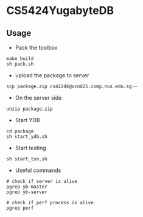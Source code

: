 # CS5424YugabyteDB

## Usage

* Pack the toolbox
```
make build
sh pack.sh
```

* upload the package to server
```
scp package.zip cs4224k@xcnd25.comp.nus.edu.sg:~
```

* On the server side
```
unzip package.zip
```

* Start YDB
```
cd package
sh start_ydb.sh
```

* Start testing
```
sh start_txn.sh
```

* Useful commands
```
# check if server is alive
pgrep yb-master
pgrep yb-server

# check if perf process is alive
pgrep perf
```

